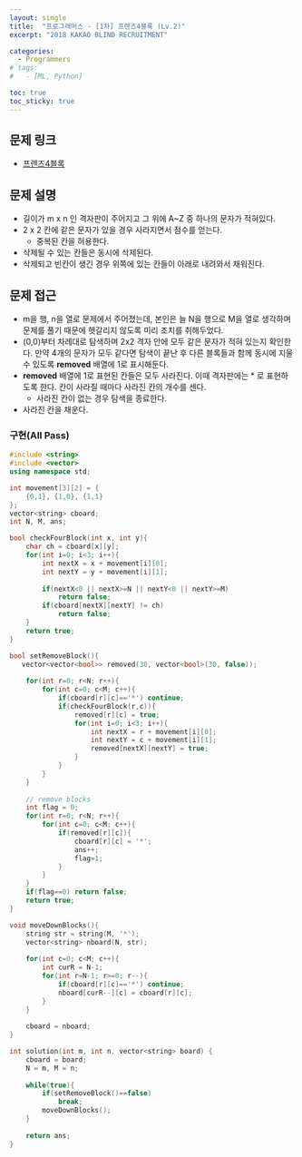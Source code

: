 ```yaml
---
layout: single
title:  "프로그래머스 - [1차] 프렌즈4블록 (Lv.2)"
excerpt: "2018 KAKAO BLIND RECRUITMENT"

categories:
  - Programmers
# tags:
#   - [ML, Python]

toc: true
toc_sticky: true
---
```


## 문제 링크
- [프렌즈4블록](https://school.programmers.co.kr/learn/courses/30/lessons/17679)

## 문제 설명
- 길이가 m x n 인 격자판이 주어지고 그 위에 A~Z 중 하나의 문자가 적혀있다.
- 2 x 2 칸에 같은 문자가 있을 경우 사라지면서 점수를 얻는다.
    - 중복된 칸을 허용한다.
- 삭제될 수 있는 칸들은 동시에 삭제된다.
- 삭제되고 빈칸이 생긴 경우 위쪽에 있는 칸들이 아래로 내려와서 채워진다.

## 문제 접근
- m을 행, n을 열로 문제에서 주어졌는데, 본인은 늘 N을 행으로 M을 열로 생각하며 문제를 풀기 때문에 헷갈리지 않도록 미리 조치를 취해두었다.
- (0,0)부터 차례대로 탐색하며 2x2 격자 안에 모두 같은 문자가 적혀 있는지 확인한다. 만약 4개의 문자가 모두 같다면 탐색이 끝난 후 다른 블록들과 함께 동시에 지울 수 있도록 **removed** 배열에 1로 표시해둔다.
- **removed** 배열에 1로 표현된 칸들은 모두 사라진다. 이때 격자판에는 * 로 표현하도록 한다. 칸이 사라질 때마다 사라진 칸의 개수를 센다.
    - 사라진 칸이 없는 경우 탐색을 종료한다.
- 사라진 칸을 채운다.

### 구현(All Pass)
```c++
#include <string>
#include <vector>
using namespace std;

int movement[3][2] = {
    {0,1}, {1,0}, {1,1}
};
vector<string> cboard;
int N, M, ans;

bool checkFourBlock(int x, int y){
    char ch = cboard[x][y];
    for(int i=0; i<3; i++){
        int nextX = x + movement[i][0];
        int nextY = y + movement[i][1];
        
        if(nextX<0 || nextX>=N || nextY<0 || nextY>=M) 
            return false;
        if(cboard[nextX][nextY] != ch)
            return false;
    }
    return true;
}

bool setRemoveBlock(){
   vector<vector<bool>> removed(30, vector<bool>(30, false));
    
    for(int r=0; r<N; r++){
        for(int c=0; c<M; c++){
            if(cboard[r][c]=='*') continue;
            if(checkFourBlock(r,c)){
                removed[r][c] = true;
                for(int i=0; i<3; i++){
                    int nextX = r + movement[i][0];
                    int nextY = c + movement[i][1];
                    removed[nextX][nextY] = true;
                }
            }
        }
    }
    
    // remove blocks
    int flag = 0;
    for(int r=0; r<N; r++){
        for(int c=0; c<M; c++){
            if(removed[r][c]){
                cboard[r][c] = '*';
                ans++;
                flag=1;
            }
        }
    }
    if(flag==0) return false;
    return true;
}

void moveDownBlocks(){
    string str = string(M, '*');
    vector<string> nboard(N, str);
    
    for(int c=0; c<M; c++){
        int curR = N-1;
        for(int r=N-1; r>=0; r--){
            if(cboard[r][c]=='*') continue;
            nboard[curR--][c] = cboard[r][c];
        }
    }
    
    cboard = nboard;
}

int solution(int m, int n, vector<string> board) {
    cboard = board;
    N = m, M = n;
    
    while(true){
        if(setRemoveBlock()==false)
            break;
        moveDownBlocks();
    }
    
    return ans;
}
```
